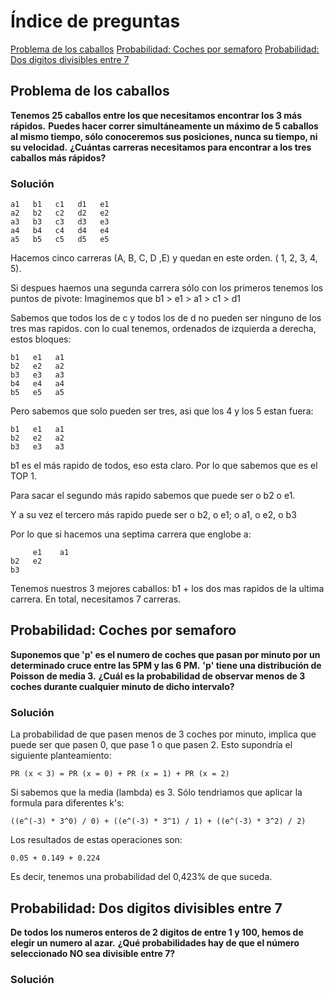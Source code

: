 # Índice de preguntas

[Problema de los caballos](#problema-de-los-caballos)
[Probabilidad: Coches por semaforo](#probabilidad-coches-por-semaforo)
[Probabilidad: Dos digitos divisibles entre 7](#probabilidad-dos-digitos-divisibles-entre-7)

## Problema de los caballos
**Tenemos 25 caballos entre los que necesitamos encontrar los 3 más rápidos.**
**Puedes hacer correr simultáneamente un máximo de 5 caballos al mismo tiempo, sólo conoceremos sus posiciones, nunca su tiempo, ni su velocidad.**
**¿Cuántas carreras necesitamos para encontrar a los tres caballos más rápidos?**


### Solución

	a1   b1   c1   d1   e1
	a2   b2   c2   d2   e2
	a3   b3   c3   d3   e3
	a4   b4   c4   d4   e4
	a5   b5   c5   d5   e5

Hacemos cinco carreras (A, B, C, D ,E) y quedan en este orden. ( 1, 2, 3, 4, 5).

Si despues haemos una segunda carrera sólo con los primeros tenemos los puntos de pivote: Imaginemos que b1 > e1 > a1 > c1 > d1

Sabemos que todos los de c y todos los de d no pueden ser ninguno de los tres mas rapidos. con lo cual tenemos, ordenados de izquierda a derecha, estos bloques:

	b1   e1   a1
	b2   e2   a2
	b3   e3   a3
	b4   e4   a4
	b5   e5   a5

Pero sabemos que solo pueden ser tres, asi que los 4 y los 5 estan fuera:

	b1   e1   a1
	b2   e2   a2
	b3   e3   a3

b1 es el más rapido de todos, eso esta claro. Por lo que sabemos que es el TOP 1.

Para sacar el segundo más rapido sabemos que puede ser o b2 o e1.

Y a su vez el tercero más rapido puede ser o b2, o e1; o a1, o e2, o b3

Por lo que si hacemos una septima carrera que englobe a:

	     e1    a1
	b2   e2
	b3

Tenemos nuestros 3 mejores caballos: b1 + los dos mas rapidos de la ultima carrera. En total, necesitamos 7 carreras.

## Probabilidad: Coches por semaforo
**Suponemos que 'p' es el numero de coches que pasan por minuto por un determinado cruce entre las 5PM y las 6 PM.**
**'p' tiene una distribución de Poisson de media 3.**
**¿Cuál es la probabilidad de observar menos de 3 coches durante cualquier minuto de dicho intervalo?**

### Solución
La probabilidad de que pasen menos de 3 coches por minuto, implica que puede ser que pasen 0, que pase 1 o que pasen 2.
Esto supondría el siguiente planteamiento:

	PR (x < 3) = PR (x = 0) + PR (x = 1) + PR (x = 2)

Si sabemos que la media (lambda) es 3. Sólo tendriamos que aplicar la formula para diferentes k's:

	((e^(-3) * 3^0) / 0) + ((e^(-3) * 3^1) / 1) + ((e^(-3) * 3^2) / 2)

Los resultados de estas operaciones son:

	0.05 + 0.149 + 0.224

Es decir, tenemos una probabilidad del 0,423% de que suceda.

## Probabilidad: Dos digitos divisibles entre 7
**De todos los numeros enteros de 2 digitos de entre 1 y 100, hemos de elegir un numero al azar.**
**¿Qué probabilidades hay de que el número seleccionado NO sea divisible entre 7?**

### Solución
